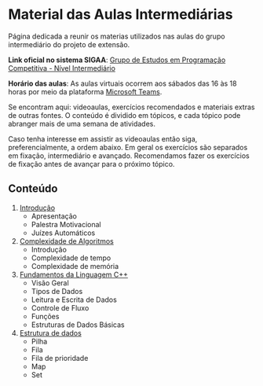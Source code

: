 Material das Aulas Intermediárias
====================================

Página dedicada a reunir os materias utilizados nas aulas do grupo intermediário do projeto de extensão.

**Link oficial no sistema SIGAA**: [Grupo de Estudos em Programação Competitiva - Nível Intermediário](https://sig.unb.br/sigaa/link/public/extensao/visualizacaoAcaoExtensao/1957)

**Horário das aulas**: As aulas virtuais ocorrem aos sábados das 16 às 18 horas por meio da plataforma [Microsoft Teams](https://www.microsoft.com/pt-br/microsoft-teams/log-in).

Se encontram aqui: videoaulas, exercícios recomendados e materiais extras de outras fontes. O conteúdo é dividido em tópicos, e cada tópico pode abranger mais de uma semana de atividades.

Caso tenha interesse em assistir as videoaulas então siga, preferencialmente, a ordem abaixo. Em geral os exercícios são separados em fixação, intermediário e avançado. Recomendamos fazer os exercícios de fixação antes de avançar para o próximo tópico.

## Conteúdo
1. [Introdução](introducao/README.md)
   - Apresentação
   - Palestra Motivacional
   - Juízes Automáticos
1. [Complexidade de Algoritmos](complexidade/README.md)
   - Introdução
   - Complexidade de tempo
   - Complexidade de memória
1. [Fundamentos da Linguagem C++](fundamentos-c++/README.md)
   - Visão Geral
   - Tipos de Dados
   - Leitura e Escrita de Dados
   - Controle de Fluxo
   - Funções
   - Estruturas de Dados Básicas
1. [Estrutura de dados](estrutura-dados/README.md)
   - Pilha
   - Fila
   - Fila de prioridade
   - Map
   - Set




